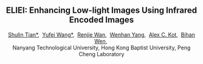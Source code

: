 <br />
<p align="center">
  <h2 align="center"><strong>ELIEI: Enhancing Low-light Images Using Infrared Encoded Images</strong></h2>
  <p align="center">
      <a href="https://scholar.google.com/citations?" target='_blank'>Shulin Tian*</a>,&nbsp;
      <a href="https://scholar.google.com/citations?hl=en&user=jLd1l_sAAAAJ" target='_blank'>Yufei Wang*</a>,&nbsp;
      <a href="[https://scholar.google.com/citations?hl=en&user=WR875gYAAAAJ](https://scholar.google.com/citations?user=S8_ES4MAAAAJ&hl=zh-CN)" target='_blank'>Renjie Wan</a>,&nbsp;
      <a href="https://scholar.google.com/citations?hl=en&user=legkbM0AAAAJ" target='_blank'>Wenhan Yang</a>,&nbsp;
      <a href="https://scholar.google.com/citations?hl=en&user=rP02ve8AAAAJ" target='_blank'>Alex C. Kot</a>,&nbsp;
      <a href="https://scholar.google.com/citations?hl=en&user=YG0DFyYAAAAJ" target='_blank'>Bihan Wen</a>,&nbsp;
    <br>
  Nanyang Technological University, Hong Kong Baptist University, Peng Cheng Laboratory
  </p>
